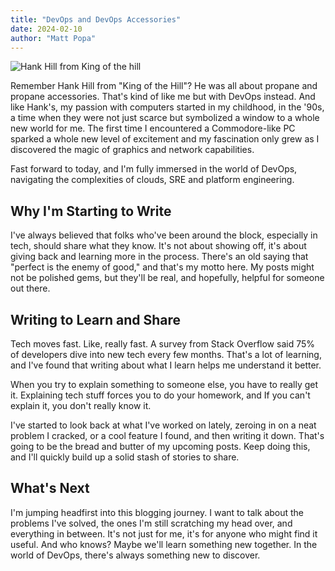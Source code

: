 ```yaml
---
title: "DevOps and DevOps Accessories"
date: 2024-02-10
author: "Matt Popa"
---
```


![Hank Hill from King of the hill](/images/hank_hill_propane.jpg)

Remember Hank Hill from "King of the Hill"? He was all about propane and propane accessories. 
That's kind of like me but with DevOps instead. And like Hank's, my passion with computers started 
in my childhood, in the '90s, a time when they were not just scarce but symbolized a window to a 
whole new world for me. The first time I encountered a Commodore-like PC sparked a whole new level 
of excitement and my fascination only grew as I discovered the magic of graphics and network 
capabilities.

Fast forward to today, and I'm fully immersed in the world of DevOps, navigating the complexities of 
clouds, SRE and platform engineering.

## Why I'm Starting to Write

I've always believed that folks who've been around the block, especially in tech, should share what 
they know. It's not about showing off, it's about giving back and learning more in the process. 
There's an old saying that "perfect is the enemy of good," and that's my motto here. My posts might 
not be polished gems, but they'll be real, and hopefully, helpful for someone out there.

## Writing to Learn and Share

Tech moves fast. Like, really fast. A survey from Stack Overflow said 75% of developers dive into 
new tech every few months. That's a lot of learning, and I've found that writing about what I learn 
helps me understand it better.

When you try to explain something to someone else, you have to really get it. Explaining tech stuff 
forces you to do your homework, and If you can't explain it, you don't really know it. 

I've started to look back at what I've worked on lately, zeroing in on a neat problem I cracked, or 
a cool feature I found, and then writing it down. That's going to be the bread and butter of my 
upcoming posts. Keep doing this, and I'll quickly build up a solid stash of stories to share.

## What's Next

I'm jumping headfirst into this blogging journey. I want to talk about the problems I've solved, the
ones I'm still scratching my head over, and everything in between. It's not just for me, it's for 
anyone who might find it useful. And who knows? Maybe we'll learn something new together. 
In the world of DevOps, there's always something new to discover.
